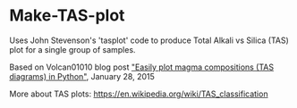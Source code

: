 # Make-TAS-plot

Uses John Stevenson's 'tasplot' code to produce Total Alkali vs Silica (TAS) plot for a single group of samples.

Based on Volcan01010 blog post ["Easily plot magma compositions (TAS diagrams) in Python"](http://all-geo.org/volcan01010/2015/01/easily-plot-magma-compositions-tas-diagrams-in-python/), January 28, 2015

More about TAS plots: https://en.wikipedia.org/wiki/TAS_classification
